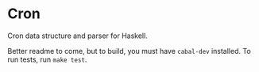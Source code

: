 Cron
====

Cron data structure and parser for Haskell.

Better readme to come, but to build, you must have `cabal-dev` installed. To
run tests, run `make test`.

